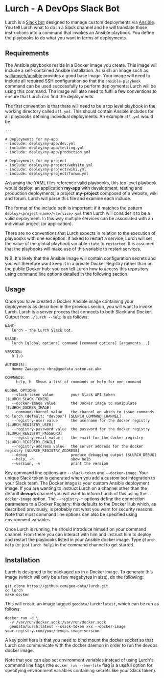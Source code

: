 # Lurch - A DevOps Slack Bot

Lurch is a [Slack bot](https://api.slack.com/bot-users) designed to manage
custom deployments via [Ansible](https://www.ansible.com/). You tell Lurch what
to do in a Slack channel and he will translate those instructions into a command
that invokes an Ansible playbook.  You define the playbooks to do what you want
in terms of deployments.

## Requirements

The Ansible playbooks reside in a Docker image you create.  This image will
include a self-contained Ansible installation.  As such an image such as
[williamyeh/ansible](https://hub.docker.com/r/williamyeh/ansible/) provides a
good base image.  Your image will need to include all required SSH configuration
so that the `ansible-playbook` command can be used successfully to perform
deployments: Lurch will be using this command. The image will also need to
fulfil a few conventions to ensure that Lurch can find the deployments.

The first convention is that there will need to be a top level playbook in the
working directory called `all.yml`.  This should contain Ansible includes for
all playbooks defining individual deployments.  An example `all.yml` would be:

```
---

# Deployments for my-app
- include: deploy/my-app/dev.yml
- include: deploy/my-app/testing.yml
- include: deploy/my-app/production.yml

# Deployments for my-project
- include: deploy/my-project/website.yml
- include: deploy/my-project/wiki.yml
- include: deploy/my-project/forum.yml
```

Assuming the YAML files reference valid playbooks, this top level playbook would
deploy: an application **my-app** with development, testing and production
deployments; a project **my-project** composed of a website, wiki and forum.
Lurch will parse this file and examine each include.

The format of the include path is important: if it matches the pattern
`deploy/<project-name>/<service>.yml` then Lurch will consider it to be a valid
deployment.  In this way multiple services can be associated with an individual
project (or application).

There are no conventions that Lurch expects in relation to the execution of
playbooks with one exception: if asked to restart a service, Lurch will set the
value of the global playbook variable `state` to `restarted`.  It is assumed
that the playbooks will make use of this variable to restart services.

N.B. It's likely that the Ansible image will contain configuration secrets and
you will therefore want keep it in a private Docker Registry rather than on the
public Docker hub: you can tell Lurch how to access this repository using
command line options detailed in the following section.

## Usage

Once you have created a Docker Ansible image containing your deployments as
described in the previous secion, you will want to invoke Lurch.  Lurch is a
server process that connects to both Slack and Docker.  Output from `./lurch
--help` is as follows:

```
NAME:
   lurch - the Lurch Slack bot.

USAGE:
   lurch [global options] command [command options] [arguments...]
   
VERSION:
   0.1.0
   
AUTHOR(S):
   Homme Zwaagstra <hrz@geodata.soton.ac.uk> 
   
COMMANDS:
     help, h  Shows a list of commands or help for one command

GLOBAL OPTIONS:
   --slack-token value        your Slack API token [$LURCH_SLACK_TOKEN]
   --docker-image value       the Docker image to manipulate [$LURCH_DOCKER_IMAGE]
   --command-channel value    the channel on which to issue commands to lurch (default: "devops") [$LURCH_COMMAND_CHANNEL]
   --registry-user value      the username for the docker registry [$LURCH_REGISTRY_USER]
   --registry-password value  the password for the docker registry [$LURCH_REGISTRY_PASSWORD]
   --registry-email value     the email for the docker registry [$LURCH_REGISTRY_EMAIL]
   --registry-address value   the server address for the docker registry [$LURCH_REGISTRY_ADDRESS]
   --debug                    produce debugging output [$LURCH_DEBUG]
   --help, -h                 show help
   --version, -v              print the version
```

Key command line options are `--slack-token` and `--docker-image`.  Your unique
Slack token is generated when you add a custom bot integration to your Slack
team.  The Docker image is your custom Ansible deployment image.  If you are
wanting to instruct Lurch on a channel other than the default **devops** channel
you will want to inform Lurch of this using the `--docker-image` option.  The
`--registry-*` options define the connection parameters to a Docker Registry:
this defaults to the Docker Hub which, as described previously, is probably not
what you want for security reasons.  Note that most command line options can
also be specified using environment variables.

Once Lurch is running, he should introduce himself on your command channel.
From there you can interact with him and instruct him to deploy and restart the
playbooks listed in your Ansible docker image.  Type `@lurch help` (or just
`lurch help`) in the command channel to get started.

## Installation

Lurch is designed to be packaged up in a Docker image.  To generate this image
(which will only be a few megabytes in size), do the following:

```
git clone https://github.com/geo-data/lurch.git
cd lurch
make docker
```

This will create an image tagged `geodata/lurch:latest`, which can be run as
follows:

```
docker run -d \
  -v /var/run/docker.sock:/var/run/docker.sock
  geodata/lurch:latest --slack-token xxx --docker-image your.registry.com/your/devops-image:version
```

A key point here is that you need to bind mount the docker socket so that Lurch
can communicate with the docker daemon in order to run the devops docker image.

Note that you can also set environment variables instead of using Lurch's
command line flags (the `docker run --env-file` flag is a useful option for
specifying environment variables containing secrets like your Slack token).
